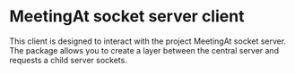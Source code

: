 MeetingAt socket server client
==============================

This client is designed to interact with the project MeetingAt socket server. The package allows you to create a layer between the central server and requests a child server sockets.